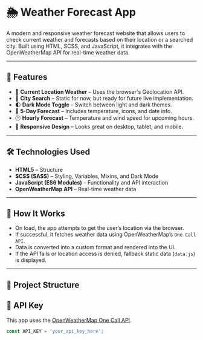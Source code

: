 # 🌦️ Weather Forecast App

A modern and responsive weather forecast website that allows users to check current weather and forecasts based on their location or a searched city. Built using HTML, SCSS, and JavaScript, it integrates with the OpenWeatherMap API for real-time weather data.

---

## 🎯 Features

- 📍 **Current Location Weather** – Uses the browser's Geolocation API.
- 🔎 **City Search** – Static for now, but ready for future live implementation.
- 🌓 **Dark Mode Toggle** – Switch between light and dark themes.
- 📆 **5-Day Forecast** – Includes temperature, icons, and date info.
- 🕐 **Hourly Forecast** – Temperature and wind speed for upcoming hours.
- 📱 **Responsive Design** – Looks great on desktop, tablet, and mobile.

---

## 🛠️ Technologies Used

- **HTML5** – Structure
- **SCSS (SASS)** – Styling, Variables, Mixins, and Dark Mode
- **JavaScript (ES6 Modules)** – Functionality and API interaction
- **OpenWeatherMap API** – Real-time weather data

---

## 🧠 How It Works

- On load, the app attempts to get the user’s location via the browser.
- If successful, it fetches weather data using OpenWeatherMap’s `One Call API`.
- Data is converted into a custom format and rendered into the UI.
- If the API fails or location access is denied, fallback static data (`data.js`) is displayed.

---

## 📁 Project Structure

## 🔑 API Key

This app uses the [OpenWeatherMap One Call API](https://openweathermap.org/api/one-call-api).  


```js
const API_KEY = 'your_api_key_here';
